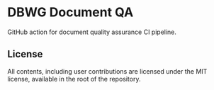 # DBWG Document QA

GitHub action for document quality assurance CI pipeline.

## License

All contents, including user contributions are licensed under the
MIT license, available in the root of the repository.
